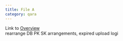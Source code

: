 ```yaml
---
title: File A
category: qara
---
```

Link to [Overview](../overview)  
rearrange DB PK SK arrangements, expired upload logi

